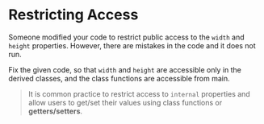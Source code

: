 # Restricting Access

Someone modified your code to restrict public access to the `width` and `height` properties. However, there are mistakes in the code and it does not run.

Fix the given code, so that `width` and `height` are accessible only in the derived classes, and the class functions are accessible from main.

>It is common practice to restrict access to `internal` properties and allow users to get/set their values using class functions or **getters/setters**.